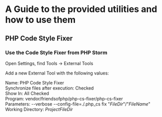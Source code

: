 # A Guide to the provided utilities and how to use them

## PHP Code Style Fixer

### Use the Code Style Fixer from PHP Storm
Open Settings, find Tools -> External Tools

Add a new External Tool with the following values:

Name: PHP Code Style Fixer  
Synchronize files after execution: Checked  
Show In: All Checked  
Program: vendor/friendsofphp/php-cs-fixer/php-cs-fixer  
Parameters: --verbose --config-file=./.php_cs fix "$FileDir$"/"$FileName$"  
Working Directory: $ProjectFileDir$
